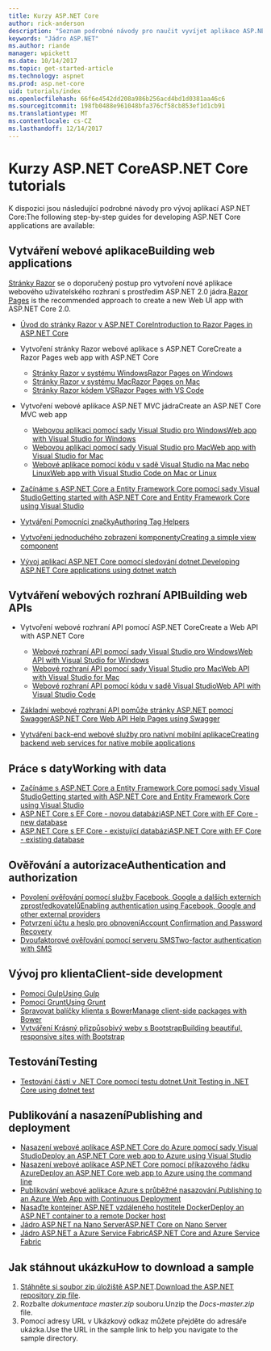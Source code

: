 ```yaml
---
title: Kurzy ASP.NET Core
author: rick-anderson
description: "Seznam podrobné návody pro naučit vyvíjet aplikace ASP.NET Core."
keywords: "Jádro ASP.NET"
ms.author: riande
manager: wpickett
ms.date: 10/14/2017
ms.topic: get-started-article
ms.technology: aspnet
ms.prod: asp.net-core
uid: tutorials/index
ms.openlocfilehash: 66f6e4542dd208a986b256acd4bd1d0381aa46c6
ms.sourcegitcommit: 198fb0488e961048bfa376cf58cb853ef1d1cb91
ms.translationtype: MT
ms.contentlocale: cs-CZ
ms.lasthandoff: 12/14/2017
---
```

# <a name="aspnet-core-tutorials"></a><span data-ttu-id="9a586-104">Kurzy ASP.NET Core</span><span class="sxs-lookup"><span data-stu-id="9a586-104">ASP.NET Core tutorials</span></span>

<span data-ttu-id="9a586-105">K dispozici jsou následující podrobné návody pro vývoj aplikací ASP.NET Core:</span><span class="sxs-lookup"><span data-stu-id="9a586-105">The following step-by-step guides for developing ASP.NET Core applications are available:</span></span>

## <a name="building-web-applications"></a><span data-ttu-id="9a586-106">Vytváření webové aplikace</span><span class="sxs-lookup"><span data-stu-id="9a586-106">Building web applications</span></span>

<span data-ttu-id="9a586-107">[Stránky Razor](xref:mvc/razor-pages/index) se o doporučený postup pro vytvoření nové aplikace webového uživatelského rozhraní s prostředím ASP.NET 2.0 jádra.</span><span class="sxs-lookup"><span data-stu-id="9a586-107">[Razor Pages](xref:mvc/razor-pages/index) is the recommended approach to create a new Web UI app with ASP.NET Core 2.0.</span></span>

* [<span data-ttu-id="9a586-108">Úvod do stránky Razor v ASP.NET Core</span><span class="sxs-lookup"><span data-stu-id="9a586-108">Introduction to Razor Pages in ASP.NET Core</span></span>](xref:mvc/razor-pages/index)
* <span data-ttu-id="9a586-109">Vytvoření stránky Razor webové aplikace s ASP.NET Core</span><span class="sxs-lookup"><span data-stu-id="9a586-109">Create a Razor Pages web app with ASP.NET Core</span></span>

   * [<span data-ttu-id="9a586-110">Stránky Razor v systému Windows</span><span class="sxs-lookup"><span data-stu-id="9a586-110">Razor Pages on Windows</span></span>](xref:tutorials/razor-pages/index)
   * [<span data-ttu-id="9a586-111">Stránky Razor v systému Mac</span><span class="sxs-lookup"><span data-stu-id="9a586-111">Razor Pages on Mac</span></span>](xref:tutorials/razor-pages-mac/index)
   * [<span data-ttu-id="9a586-112">Stránky Razor kódem VS</span><span class="sxs-lookup"><span data-stu-id="9a586-112">Razor Pages with VS Code</span></span>](xref:tutorials/razor-pages-vsc/index)  

* <span data-ttu-id="9a586-113">Vytvoření webové aplikace ASP.NET MVC jádra</span><span class="sxs-lookup"><span data-stu-id="9a586-113">Create an ASP.NET Core MVC web app</span></span>

   * [<span data-ttu-id="9a586-114">Webovou aplikaci pomocí sady Visual Studio pro Windows</span><span class="sxs-lookup"><span data-stu-id="9a586-114">Web app with Visual Studio for Windows</span></span>](first-mvc-app/index.md)
   * [<span data-ttu-id="9a586-115">Webovou aplikaci pomocí sady Visual Studio pro Mac</span><span class="sxs-lookup"><span data-stu-id="9a586-115">Web app with Visual Studio for Mac</span></span>](first-mvc-app-mac/index.md)
   * [<span data-ttu-id="9a586-116">Webové aplikace pomocí kódu v sadě Visual Studio na Mac nebo Linux</span><span class="sxs-lookup"><span data-stu-id="9a586-116">Web app with Visual Studio Code on Mac or Linux</span></span>](first-mvc-app-xplat/index.md)

* [<span data-ttu-id="9a586-117">Začínáme s ASP.NET Core a Entity Framework Core pomocí sady Visual Studio</span><span class="sxs-lookup"><span data-stu-id="9a586-117">Getting started with ASP.NET Core and Entity Framework Core using Visual Studio</span></span>](../data/ef-mvc/index.md)
* [<span data-ttu-id="9a586-118">Vytváření Pomocníci značky</span><span class="sxs-lookup"><span data-stu-id="9a586-118">Authoring Tag Helpers</span></span>](../mvc/views/tag-helpers/authoring.md)
* [<span data-ttu-id="9a586-119">Vytvoření jednoduchého zobrazení komponenty</span><span class="sxs-lookup"><span data-stu-id="9a586-119">Creating a simple view component</span></span>](../mvc/views/view-components.md#walkthrough-creating-a-simple-view-component)
* [<span data-ttu-id="9a586-120">Vývoj aplikací ASP.NET Core pomocí sledování dotnet.</span><span class="sxs-lookup"><span data-stu-id="9a586-120">Developing ASP.NET Core applications using dotnet watch</span></span>](dotnet-watch.md)

## <a name="building-web-apis"></a><span data-ttu-id="9a586-121">Vytváření webových rozhraní API</span><span class="sxs-lookup"><span data-stu-id="9a586-121">Building web APIs</span></span>
* <span data-ttu-id="9a586-122">Vytvoření webové rozhraní API pomocí ASP.NET Core</span><span class="sxs-lookup"><span data-stu-id="9a586-122">Create a Web API with ASP.NET Core</span></span>

  * [<span data-ttu-id="9a586-123">Webové rozhraní API pomocí sady Visual Studio pro Windows</span><span class="sxs-lookup"><span data-stu-id="9a586-123">Web API with Visual Studio for Windows</span></span>](first-web-api.md)
  * [<span data-ttu-id="9a586-124">Webové rozhraní API pomocí sady Visual Studio pro Mac</span><span class="sxs-lookup"><span data-stu-id="9a586-124">Web API with Visual Studio for Mac</span></span>](xref:tutorials/first-web-api-mac)
  * [<span data-ttu-id="9a586-125">Webové rozhraní API pomocí kódu v sadě Visual Studio</span><span class="sxs-lookup"><span data-stu-id="9a586-125">Web API with Visual Studio Code</span></span>](web-api-vsc.md)
  
* [<span data-ttu-id="9a586-126">Základní webové rozhraní API pomůže stránky ASP.NET pomocí Swagger</span><span class="sxs-lookup"><span data-stu-id="9a586-126">ASP.NET Core Web API Help Pages using Swagger</span></span>](web-api-help-pages-using-swagger.md)
* [<span data-ttu-id="9a586-127">Vytváření back-end webové služby pro nativní mobilní aplikace</span><span class="sxs-lookup"><span data-stu-id="9a586-127">Creating backend web services for native mobile applications</span></span>](../mobile/native-mobile-backend.md)

## <a name="working-with-data"></a><span data-ttu-id="9a586-128">Práce s daty</span><span class="sxs-lookup"><span data-stu-id="9a586-128">Working with data</span></span>
* [<span data-ttu-id="9a586-129">Začínáme s ASP.NET Core a Entity Framework Core pomocí sady Visual Studio</span><span class="sxs-lookup"><span data-stu-id="9a586-129">Getting started with ASP.NET Core and Entity Framework Core using Visual Studio</span></span>](../data/ef-mvc/index.md)
* [<span data-ttu-id="9a586-130">ASP.NET Core s EF Core - novou databázi</span><span class="sxs-lookup"><span data-stu-id="9a586-130">ASP.NET Core with EF Core - new database</span></span>](https://docs.microsoft.com/ef/core/get-started/aspnetcore/new-db)
* [<span data-ttu-id="9a586-131">ASP.NET Core s EF Core - existující databázi</span><span class="sxs-lookup"><span data-stu-id="9a586-131">ASP.NET Core with EF Core - existing database</span></span>](https://docs.microsoft.com/ef/core/get-started/aspnetcore/existing-db)

## <a name="authentication-and-authorization"></a><span data-ttu-id="9a586-132">Ověřování a autorizace</span><span class="sxs-lookup"><span data-stu-id="9a586-132">Authentication and authorization</span></span>
* [<span data-ttu-id="9a586-133">Povolení ověřování pomocí služby Facebook, Google a dalších externích zprostředkovatelů</span><span class="sxs-lookup"><span data-stu-id="9a586-133">Enabling authentication using Facebook, Google and other external providers</span></span>](../security/authentication/social/index.md)
* [<span data-ttu-id="9a586-134">Potvrzení účtu a heslo pro obnovení</span><span class="sxs-lookup"><span data-stu-id="9a586-134">Account Confirmation and Password Recovery</span></span>](../security/authentication/accconfirm.md)
* [<span data-ttu-id="9a586-135">Dvoufaktorové ověřování pomocí serveru SMS</span><span class="sxs-lookup"><span data-stu-id="9a586-135">Two-factor authentication with SMS</span></span>](../security/authentication/2fa.md)

## <a name="client-side-development"></a><span data-ttu-id="9a586-136">Vývoj pro klienta</span><span class="sxs-lookup"><span data-stu-id="9a586-136">Client-side development</span></span>
* [<span data-ttu-id="9a586-137">Pomocí Gulp</span><span class="sxs-lookup"><span data-stu-id="9a586-137">Using Gulp</span></span>](../client-side/using-gulp.md)
* [<span data-ttu-id="9a586-138">Pomocí Grunt</span><span class="sxs-lookup"><span data-stu-id="9a586-138">Using Grunt</span></span>](../client-side/using-grunt.md)
* [<span data-ttu-id="9a586-139">Spravovat balíčky klienta s Bower</span><span class="sxs-lookup"><span data-stu-id="9a586-139">Manage client-side packages with Bower</span></span>](../client-side/bower.md)
* [<span data-ttu-id="9a586-140">Vytváření Krásný přizpůsobivý weby s Bootstrap</span><span class="sxs-lookup"><span data-stu-id="9a586-140">Building beautiful, responsive sites with Bootstrap</span></span>](../client-side/bootstrap.md)

## <a name="testing"></a><span data-ttu-id="9a586-141">Testování</span><span class="sxs-lookup"><span data-stu-id="9a586-141">Testing</span></span>
* [<span data-ttu-id="9a586-142">Testování částí v .NET Core pomocí testu dotnet.</span><span class="sxs-lookup"><span data-stu-id="9a586-142">Unit Testing in .NET Core using dotnet test</span></span>](https://docs.microsoft.com/dotnet/articles/core/testing/unit-testing-with-dotnet-test)

## <a name="publishing-and-deployment"></a><span data-ttu-id="9a586-143">Publikování a nasazení</span><span class="sxs-lookup"><span data-stu-id="9a586-143">Publishing and deployment</span></span>
* [<span data-ttu-id="9a586-144">Nasazení webové aplikace ASP.NET Core do Azure pomocí sady Visual Studio</span><span class="sxs-lookup"><span data-stu-id="9a586-144">Deploy an ASP.NET Core web app to Azure using Visual Studio</span></span>](publish-to-azure-webapp-using-vs.md)
* [<span data-ttu-id="9a586-145">Nasazení webové aplikace ASP.NET Core pomocí příkazového řádku Azure</span><span class="sxs-lookup"><span data-stu-id="9a586-145">Deploy an ASP.NET Core web app to Azure using the command line</span></span>](publish-to-azure-webapp-using-cli.md)
* [<span data-ttu-id="9a586-146">Publikování webové aplikace Azure s průběžné nasazování.</span><span class="sxs-lookup"><span data-stu-id="9a586-146">Publishing to an Azure Web App with Continuous Deployment</span></span>](../publishing/azure-continuous-deployment.md)
* [<span data-ttu-id="9a586-147">Nasaďte kontejner ASP.NET vzdáleného hostitele Docker</span><span class="sxs-lookup"><span data-stu-id="9a586-147">Deploy an ASP.NET container to a remote Docker host</span></span>](https://docs.microsoft.com/azure/vs-azure-tools-docker-hosting-web-apps-in-docker)
* [<span data-ttu-id="9a586-148">Jádro ASP.NET na Nano Server</span><span class="sxs-lookup"><span data-stu-id="9a586-148">ASP.NET Core on Nano Server</span></span>](nano-server.md)
* [<span data-ttu-id="9a586-149">Jádro ASP.NET a Azure Service Fabric</span><span class="sxs-lookup"><span data-stu-id="9a586-149">ASP.NET Core and Azure Service Fabric</span></span>](https://docs.microsoft.com/azure/service-fabric/service-fabric-add-a-web-frontend)

<a name="download"></a> 
## <a name="how-to-download-a-sample"></a><span data-ttu-id="9a586-150">Jak stáhnout ukázku</span><span class="sxs-lookup"><span data-stu-id="9a586-150">How to download a sample</span></span>
1. <span data-ttu-id="9a586-151">[Stáhněte si soubor zip úložiště ASP.NET](https://codeload.github.com/aspnet/Docs/zip/master).</span><span class="sxs-lookup"><span data-stu-id="9a586-151">[Download the ASP.NET repository zip file](https://codeload.github.com/aspnet/Docs/zip/master).</span></span>
1. <span data-ttu-id="9a586-152">Rozbalte *dokumentace master.zip* souboru.</span><span class="sxs-lookup"><span data-stu-id="9a586-152">Unzip the *Docs-master.zip* file.</span></span>
1. <span data-ttu-id="9a586-153">Pomocí adresy URL v Ukázkový odkaz můžete přejděte do adresáře ukázka.</span><span class="sxs-lookup"><span data-stu-id="9a586-153">Use the URL in the sample link to help you navigate to the sample directory.</span></span> 
